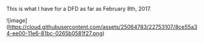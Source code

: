 This is what I have for a DFD as far as February 8th, 2017.

![image] (https://cloud.githubusercontent.com/assets/25064783/22753107/8ce55a34-ee00-11e6-81bc-0265b0581f27.png)

